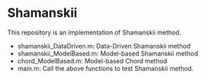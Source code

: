 # Shamanskii
This repository is an implementation of Shamanskii method.

- shamanskii_DataDriven.m: Data-Driven Shamanskii method
- shamanskii_ModelBased.m: Model-based Shamanskii method
- chord_ModelBased.m: Model-based Chord method
- main.m: Call the above functions to test Shamanskii method.
